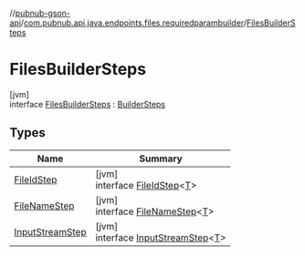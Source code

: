 //[pubnub-gson-api](../../../index.md)/[com.pubnub.api.java.endpoints.files.requiredparambuilder](../index.md)/[FilesBuilderSteps](index.md)

# FilesBuilderSteps

[jvm]\
interface [FilesBuilderSteps](index.md) : [BuilderSteps](../../com.pubnub.api.java.endpoints/-builder-steps/index.md)

## Types

| Name | Summary |
|---|---|
| [FileIdStep](-file-id-step/index.md) | [jvm]<br>interface [FileIdStep](-file-id-step/index.md)&lt;[T](-file-id-step/index.md)&gt; |
| [FileNameStep](-file-name-step/index.md) | [jvm]<br>interface [FileNameStep](-file-name-step/index.md)&lt;[T](-file-name-step/index.md)&gt; |
| [InputStreamStep](-input-stream-step/index.md) | [jvm]<br>interface [InputStreamStep](-input-stream-step/index.md)&lt;[T](-input-stream-step/index.md)&gt; |
